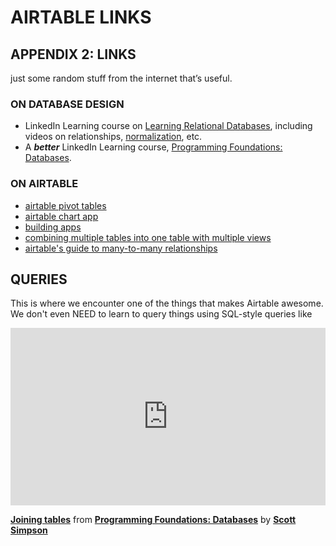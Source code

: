 # AIRTABLE LINKS


## APPENDIX 2: LINKS

just some random stuff from the internet that’s useful.

### ON DATABASE DESIGN

- LinkedIn Learning course on [Learning Relational Databases](https://www.linkedin.com/learning/learning-relational-databases-2/database-management-systems-dbms?u=2194065), including videos on relationships, [normalization](https://www.linkedin.com/learning/learning-relational-databases-2/first-normal-form?u=2194065), etc.
- A **_better_** LinkedIn Learning course, [Programming Foundations: Databases](https://www.linkedin.com/learning/programming-foundations-databases-2/why-use-a-database?u=2194065).

### ON AIRTABLE

- [airtable pivot tables](https://support.airtable.com/hc/en-us/articles/115013249307-Pivot-table-block)
- [airtable chart app](https://support.airtable.com/hc/en-us/articles/115013248487-Chart-block)
- [building apps](https://support.airtable.com/hc/en-us/articles/360021502434)
- [combining multiple tables into one table with multiple views](https://support.airtable.com/hc/en-us/articles/360007520454-Combining-multiple-tables-into-one-table-with-multiple-views)
- [airtable's guide to many-to-many relationships](https://support.airtable.com/hc/en-us/articles/218734758-Airtable-s-guide-to-many-to-many-relationships)

## QUERIES

This is where we encounter one of the things that makes Airtable awesome. We don't even NEED to learn to query things using SQL-style queries like

<div style="position:relative;height:0;padding-bottom:56.25%"><iframe width="640" height="360" src="https://www.linkedin.com/learning/embed/programming-foundations-databases-2/joining-tables?claim=AQGOkTzxGFKWawAAAXU2lj2aJQg8VuGBUlxD03wpdO-YKdKhwIrqbmnxnu_RlONvE2XkO_vWfbWlOTqRulljzdqzybGYZW_ymfpCzeH_8bYmkZWSc28Y1fzc9hZF931TmKZj5MGvUb4kf99X28_5Y_9B7l4q55kiv_-cPSIVFUJ8bWa298tl7a30m-he6W2A-MOBzbEnFdW9ufE-Lx0V3z888CLNx79PsEGwUmf3YsAGe_mZowxMX136Foh4b_hSfAegXqzJ1nbl0LNT3fbTprJeVgG13AaX_isKdZ37cCW3McrAtqqTFQIfsN1igztDUiE_lyDfL64i_WvlZYtH3Mk-34RQyizUv5TiQhdXx_Td1xRwZVL7ayDnGqhkuMoNZ3dDgW20Q00y10eiXIVhPP_f9JFeENQmfygEYF3D9j9kr-LXhlqDqvsNTarP0tF9Zp9qgw_AAEopYn6RcNcXvvNCpNpscYGX3sxnF_vnSSXx63ROgbrc8KzIN-crySwy7hoC2C8D874VxwIhZXFF5-EjhhYVByNAOTeO0eLob2ZI_j719IeB8VotN474CWmdxWKLdxTpmR_1uV-tuxNUXfofvk76BEujRwvIHGdjc97kjmIQmQ82nJmSuf0nQ1ezwIcnuGso2-xoJw5VfbQdK0XbxnPHTRUb8Dyel4muzZbzg74TFG7QsAlJbkrbiHE5lhXQ03sK4lTdKewXUxCpAecGMDyPmHgMYEb3L6EPi7PUoMWl" mozallowfullscreen="true" webkitallowfullscreen="true" allowfullscreen="true" frameborder="0" style="position:absolute;width:100%;height:100%;left:0"></iframe></div><p><strong><a href="https://www.linkedin.com/learning/programming-foundations-databases-2/joining-tables?trk=embed_lil">Joining tables</a></strong> from <strong><a href="https://www.linkedin.com/learning/programming-foundations-databases-2?trk=embed_lil">Programming Foundations: Databases</a></strong> by <strong><a href="https://www.linkedin.com/learning/instructors/scott-simpson?trk=embed_lil">Scott Simpson</a></strong></p>
